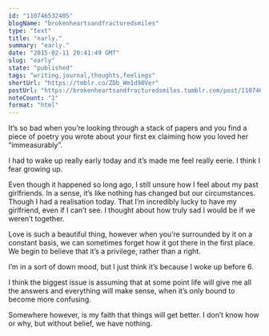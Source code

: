 ```yaml
---
id: "110746532405"
blogName: "brokenheartsandfracturedsmiles"
type: "text"
title: "early."
summary: "early."
date: "2015-02-11 20:41:49 GMT"
slug: "early"
state: "published"
tags: "writing,journal,thoughts,feelings"
shortUrl: "https://tmblr.co/ZDb_Wm1d90Ver"
postUrl: "https://brokenheartsandfracturedsmiles.tumblr.com/post/110746532405/early"
noteCount: "1"
format: "html"
---
```


It’s so bad when you’re looking through a stack of papers and you find a piece of poetry you wrote about your first ex claiming how you loved her “immeasurably”. 

I had to wake up really early today and it’s made me feel really eerie. I think I fear growing up. 

Even though it happened so long ago, I still unsure how I feel about my past girlfriends. In a sense, it’s like nothing has changed but our circumstances. Though I had a realisation today. That I’m incredibly lucky to have my girlfriend, even if I can’t see. I thought about how truly sad I would be if we weren’t together. 

Love is such a beautiful thing, however when you’re surrounded by it on a constant basis, we can sometimes forget how it got there in the first place. We begin to believe that it’s a privilege, rather than a right. 

I’m in a sort of down mood, but I just think it’s because I woke up before 6.

I think the biggest issue is assuming that at some point life will give me all the answers and everything will make sense, when it’s only bound to become more confusing. 

Somewhere however, is my faith that things will get better. I don’t know how or why, but without belief, we have nothing.